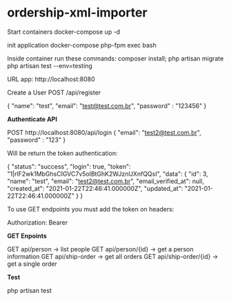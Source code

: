 # ordership-xml-importer

Start containers
docker-compose up -d

init application
docker-compose php-fpm exec bash

Inside container run these commands:
composer install;
php artisan migrate
php artisan test --env=testing


URL app: http://localhost:8080

Create a User
POST /api/register

 {
    "name": "test",
    "email": "test@test.com.br",
    "password" : "123456"
 }
 
**Authenticate API**

POST http://localhost:8080/api/login
 {
    "email": "test2@test.com.br",
    "password" : "123"
 }

Will be return the token authentication:

{
    "status": "success",
    "login": true,
    "token": "1|rlF2wk1MbGhsCIGVC7v5olBtGhK2WJznUXnfQQsI",
    "data": {
        "id": 3,
        "name": "test",
        "email": "test2@test.com.br",
        "email_verified_at": null,
        "created_at": "2021-01-22T22:46:41.000000Z",
        "updated_at": "2021-01-22T22:46:41.000000Z"
    }
}


To use GET endpoints you must add the token on headers:

Authorization: Bearer <Token>


**GET Enpoints** 

GET api/person -> list people
GET api/person/{id} -> get a person information
GET api/ship-order -> get all orders
GET api/ship-order/{id} -> get a single order


 
**Test**

php artisan test